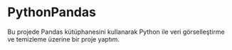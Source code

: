 # PythonPandas
Bu projede  Pandas kütüphanesini kullanarak Python ile veri görselleştirme ve temizleme üzerine bir proje yaptım.
